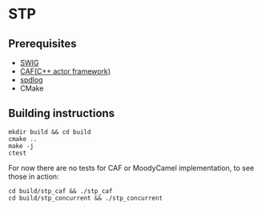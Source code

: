 # STP

## Prerequisites

* [SWIG](https://github.com/swig/swig)
* [CAF(C++ actor framework)](https://github.com/actor-framework/actor-framework)
* [spdlog](https://github.com/gabime/spdlog)
* CMake
  
## Building instructions 

```shell
mkdir build && cd build
cmake ..
make -j
ctest
```
For now there are no tests for CAF or MoodyCamel implementation, to see those in action: 
```shell
cd build/stp_caf && ./stp_caf
cd build/stp_concurrent && ./stp_concurrent
```
